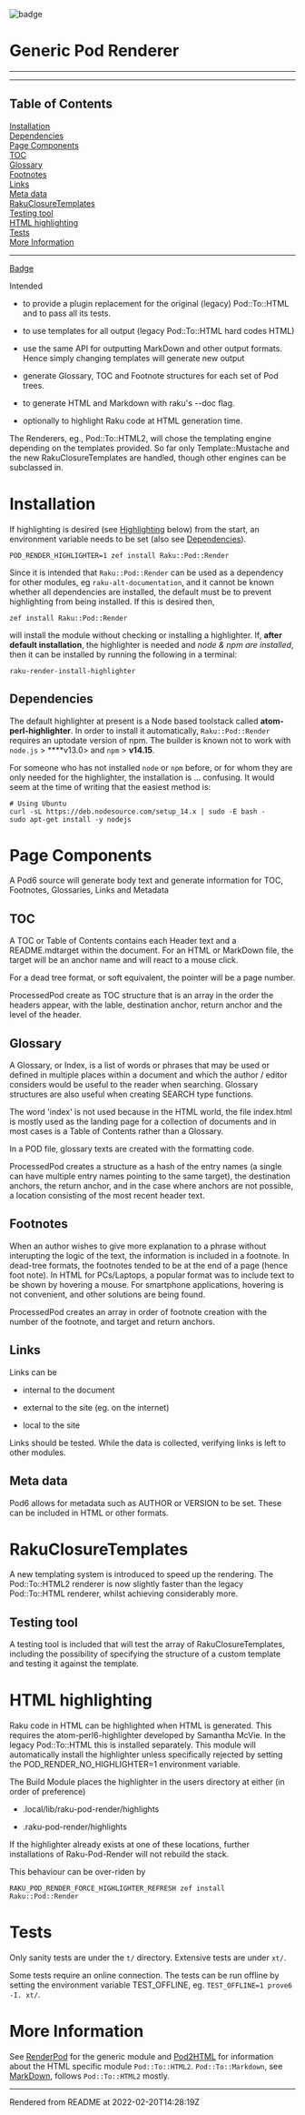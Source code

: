 ![badge](https://github/actions/workflows/test.yaml/badge.svg)

# Generic Pod Renderer

----
----
## Table of Contents
[Installation](#installation)  
[Dependencies](#dependencies)  
[Page Components](#page-components)  
[TOC](#toc)  
[Glossary](#glossary)  
[Footnotes](#footnotes)  
[Links](#links)  
[Meta data](#meta-data)  
[RakuClosureTemplates](#rakuclosuretemplates)  
[Testing tool](#testing-tool)  
[HTML highlighting](#html-highlighting)  
[Tests](#tests)  
[More Information](#more-information)  

----
[Badge](https://github.com/finanalyst/raku-pod-render/actions/workflows/test.yaml/badge.svg)

Intended

*  to provide a plugin replacement for the original (legacy) Pod::To::HTML and to pass all its tests.

*  to use templates for all output (legacy Pod::To::HTML hard codes HTML)

*  use the same API for outputting MarkDown and other output formats. Hence simply changing templates will generate new output

*  generate Glossary, TOC and Footnote structures for each set of Pod trees.

*  to generate HTML and Markdown with raku's --doc flag.

*  optionally to highlight Raku code at HTML generation time.

The Renderers, eg., Pod::To::HTML2, will chose the templating engine depending on the templates provided. So far only Template::Mustache and the new RakuClosureTemplates are handled, though other engines can be subclassed in.

# Installation
If highlighting is desired (see [Highlighting](Highlighting.md) below) from the start, an environment variable needs to be set (also see [Dependencies](Dependencies.md)).

```
POD_RENDER_HIGHLIGHTER=1 zef install Raku::Pod::Render
```
Since it is intended that `Raku::Pod::Render` can be used as a dependency for other modules, eg `raku-alt-documentation`, and it cannot be known whether all dependencies are installed, the default must be to prevent highlighting from being installed. If this is desired then,

```
zef install Raku::Pod::Render
```
will install the module without checking or installing a highlighter. If, **after default installation**, the highlighter is needed and _node & npm are installed_, then it can be installed by running the following in a terminal:

```
raku-render-install-highlighter
```
## Dependencies
The default highlighter at present is a Node based toolstack called **atom-perl-highlighter**. In order to install it automatically, `Raku::Pod::Render` requires an uptodate version of npm. The builder is known not to work with `node.js` > ****v13.0> and `npm` > **v14.15**.

For someone who has not installed `node` or `npm` before, or for whom they are only needed for the highlighter, the installation is ... confusing. It would seem at the time of writing that the easiest method is:

```
# Using Ubuntu
curl -sL https://deb.nodesource.com/setup_14.x | sudo -E bash -
sudo apt-get install -y nodejs
```
# Page Components
A Pod6 source will generate body text and generate information for TOC, Footnotes, Glossaries, Links and Metadata

## TOC
A TOC or Table of Contents contains each Header text and a README.mdtarget within the document. For an HTML or MarkDown file, the target will be an anchor name and will react to a mouse click.

For a dead tree format, or soft equivalent, the pointer will be a page number.

ProcessedPod create as TOC structure that is an array in the order the headers appear, with the lable, destination anchor, return anchor and the level of the header.

## Glossary
A Glossary, or Index, is a list of words or phrases that may be used or defined in multiple places within a document and which the author / editor considers would be useful to the reader when searching. Glossary structures are also useful when creating SEARCH type functions.

The word 'index' is not used because in the HTML world, the file index.html is mostly used as the landing page for a collection of documents and in most cases is a Table of Contents rather than a Glossary.

In a POD file, glossary texts are created with the   formatting code.

ProcessedPod creates a structure as a hash of the entry names (a single   can have multiple entry names pointing to the same target), the destination anchors, the return anchor, and in the case where anchors are not possible, a location consisting of the most recent header text.

## Footnotes
When an author wishes to give more explanation to a phrase without interupting the logic of the text, the information is included in a footnote. In dead-tree formats, the footnotes tended to be at the end of a page (hence foot note). In HTML for PCs/Laptops, a popular format was to include text to be shown by hovering a mouse. For smartphone applications, hovering is not convenient, and other solutions are being found.

ProcessedPod creates an array in order of footnote creation with the number of the footnote, and target and return anchors.

## Links
Links can be

*  internal to the document

*  external to the site (eg. on the internet)

*  local to the site

Links should be tested. While the data is collected, verifying links is left to other modules.

## Meta data
Pod6 allows for metadata such as AUTHOR or VERSION to be set. These can be included in HTML or other formats.

# RakuClosureTemplates
A new templating system is introduced to speed up the rendering. The Pod::To::HTML2 renderer is now slightly faster than the legacy Pod::To::HTML renderer, whilst achieving considerably more.

## Testing tool
A testing tool is included that will test the array of RakuClosureTemplates, including the possibility of specifying the structure of a custom template and testing it against the template.

# HTML highlighting
Raku code in HTML can be highlighted when HTML is generated. This requires the atom-perl6-highlighter developed by Samantha McVie. In the legacy Pod::To::HTML this is installed separately. This module will automatically install the highlighter unless specifically rejected by setting the POD_RENDER_NO_HIGHLIGHTER=1 environment variable.

The Build Module places the highlighter in the users directory at either (in order of preference)

*  .local/lib/raku-pod-render/highlights

*  .raku-pod-render/highlights

If the highlighter already exists at one of these locations, further installations of Raku-Pod-Render will not rebuild the stack.

This behaviour can be over-riden by

```
RAKU_POD_RENDER_FORCE_HIGHLIGHTER_REFRESH zef install Raku::Pod::Render
```
# Tests
Only sanity tests are under the `t/` directory. Extensive tests are under `xt/`.

Some tests require an online connection. The tests can be run offline by setting the environment variable TEST_OFFLINE, eg. `TEST_OFFLINE=1 prove6 -I. xt/`.

# More Information
See [RenderPod](RenderPod.md) for the generic module and [Pod2HTML](Pod2HTML.md) for information about the HTML specific module ``Pod::To::HTML2``. ``Pod::To::Markdown``, see [MarkDown](MarkDown.md), follows ``Pod::To::HTML2`` mostly.







----
Rendered from README at 2022-02-20T14:28:19Z
